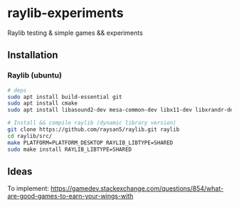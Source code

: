 # raylib-experiments
Raylib testing &amp; simple games &amp;&amp; experiments

## Installation

### Raylib (ubuntu)

```bash
# deps
sudo apt install build-essential git
sudo apt install cmake
sudo apt install libasound2-dev mesa-common-dev libx11-dev libxrandr-dev libxi-dev xorg-dev libgl1-mesa-dev libglu1-mesa-dev

# Install && compile raylib (dynamic library version)
git clone https://github.com/raysan5/raylib.git raylib
cd raylib/src/
make PLATFORM=PLATFORM_DESKTOP RAYLIB_LIBTYPE=SHARED
sudo make install RAYLIB_LIBTYPE=SHARED
```

## Ideas

To implement: https://gamedev.stackexchange.com/questions/854/what-are-good-games-to-earn-your-wings-with